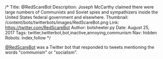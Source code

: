 /*
Title: @RedScareBot
Description: Joseph McCarthy claimed there were large numbers of Communists and Soviet spies and sympathizers inside the United States federal government and elsewhere.
Thumbnail: /content/bots/twitterbots/images/RedScareBot.png
Link: https://twitter.com/RedScareBot
Author: botsheeter.py
Date: August 25, 2017
Tags: twitter,twitterbot,bot,inactive,annoying,communism
Nav: hidden
Robots: index,follow
*/

[@RedScareBot](https://twitter.com/RedScareBot) was a Twitter bot that responded to tweets mentioning the words "communism" or "socialism".
